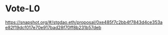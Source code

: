 # Vote-L0
https://snapshot.org/#/stgdao.eth/proposal/0xe485f7c2bb4f7843d4ce353ae82f19dcf017e70e917bad28f70ff8b231b57deb
